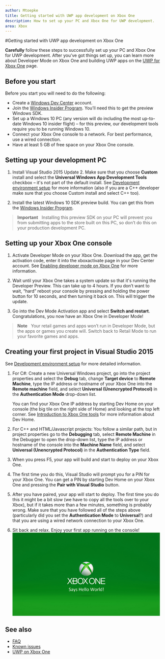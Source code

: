 ```yaml
---
author: Mtoepke
title: Getting started with UWP app development on Xbox One
description: How to set up your PC and Xbox One for UWP development.
area: Xbox
---
```


#Getting started with UWP app development on Xbox One

**Carefully** follow these steps to successfully set up your PC and Xbox One for UWP development. After you’ve got things set up, you can learn more about Developer Mode on Xbox One and building UWP apps on the [UWP for Xbox One](index.md) page. 

## Before you start
Before you start you will need to do the following:
-   Create a [Windows Dev Center](https://dev.windows.com) account.
-   Join the [Windows Insider Program](https://insider.windows.com/). You’ll need this to get the preview Windows SDK.
-   Set up a Windows 10 PC (any version will do including the most up-to-date Windows 10 insider flight) – for this preview, our development tools require you to be running Windows 10. 
-   Connect your Xbox One console to a network. For best performance, use a wired connection.
- Have at least 5 GB of free space on your Xbox One console.

## Setting up your development PC
1.  Install Visual Studio 2015 Update 2. Make sure that you choose **Custom** install and select the **Universal Windows App Development Tools** checkbox – it's not part of the default install. See [Development environment setup](development-environment-setup.md) for more information (also if you are a C++ developer make sure that you choose Custom install and select C++ too).

2.  Install the latest Windows 10 SDK preview build. You can get this from the [Windows Insider Program](http://go.microsoft.com/fwlink/p/?LinkId=780552).
  
  > **Important**
            &nbsp;&nbsp;Installing this preview SDK on your PC will prevent you from submitting apps to the store built on this PC, so don’t do this on your production development PC. 

## Setting up your Xbox One console
1.  Activate Developer Mode on your Xbox One. Download the app, get the activation code, enter it into the xboxactivate page in your Dev Center account. See [Enabling developer mode on Xbox One](devkit-activation.md) for more information. 

2.  Wait until your Xbox One takes a system update so that it's running the Developer Preview. This can take up to 4 hours. If you don’t want to wait,  “hard” reboot your console by pressing and holding the power button for 10 seconds, and then turning it back on. This will trigger the update.  

3.  Go into the Dev Mode Activation app and select **Switch and restart**. Congratulations, you now have an Xbox One in Developer Mode!
  
  > **Note**
            &nbsp;&nbsp;Your retail games and apps won’t run in Developer Mode, but the apps or games you create will. Switch back to Retail Mode to run your favorite games and apps.

## Creating your first project in Visual Studio 2015

See [Development environment setup](development-environment-setup.md) for more detailed information.

1.  For C#: Create a new Universal Windows project, go into the project properties and select the **Debug** tab, change **Target device** to **Remote Machine**, type the IP address or hostname of your Xbox One into the **Remote machine** field, and select **Universal (Unencrypted Protocol)** in the **Authentication Mode** drop-down list.   

    You can find your Xbox One IP address by starting Dev Home on your console (the big tile on the right side of Home) and looking at the top left corner. See [Introduction to Xbox One tools](introduction-to-xbox-tools.md) for more information about Dev Home.  

2.  For C++ and HTML/Javascript projects:  You follow a similar path, but in project properties go to the **Debugging** tab, select **Remote Machine** in the Debugger to open the drop-down list, type the IP address or hostname of the console into the **Machine Name** field, and select **Universal (Unencrypted Protocol)** in the **Authentication Type** field.
   
3.  When you press F5, your app will build and start to deploy on your Xbox One.
  
4.  The first time you do this, Visual Studio will prompt you for a PIN for your Xbox One. You can get a PIN by starting Dev Home on your Xbox One and pressing the **Pair with Visual Studio** button.
  
5.  After you have paired, your app will start to deploy. The first time you do this it might be a bit slow (we have to copy all the tools over to your Xbox), but if it takes more than a few minutes, something is probably wrong. Make sure that you have followed all of the steps above (particularly did you set the **Authentication Mode** to **Universal**?) and that you are using a wired network connection to your Xbox One.  

6. Sit back and relax. Enjoy your first app running on the console!  
   ![Hello World](images/getting-started-hello-world.png)
   

## See also  
- [FAQ](frequently-asked-questions.md)  
- [Known issues](known-issues.md)
- [UWP on Xbox One](index.md)


<!--HONumber=Jun16_HO3-->



